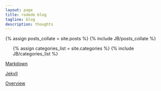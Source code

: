 ```yaml
---
layout: page
title: rodede blog
tagline: blog
description: thoughts
---
```

<div id="content">
{% assign posts_collate = site.posts %}
{% include JB/posts_collate %}

<ul>
 {% assign categories_list = site.categories %}   
 {% include JB/categories_list %}
</ul>

</div>


[Markdown](https://daringfireball.net/projects/markdown/) 

[Jekyll](https://jekyllrb.com/)

[Overview](pages/overview.html)  

